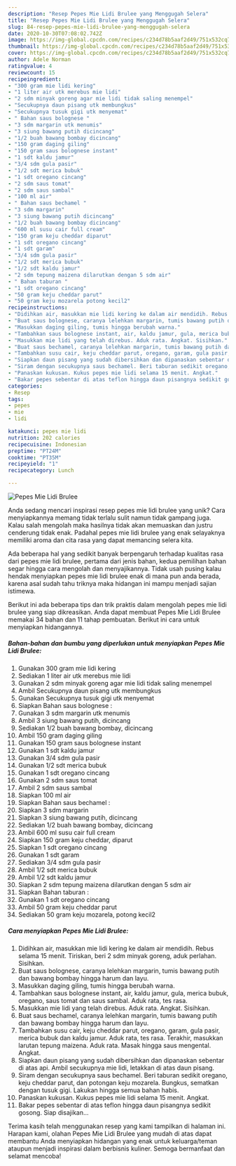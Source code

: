 ```yaml
---
description: "Resep Pepes Mie Lidi Brulee yang Menggugah Selera"
title: "Resep Pepes Mie Lidi Brulee yang Menggugah Selera"
slug: 84-resep-pepes-mie-lidi-brulee-yang-menggugah-selera
date: 2020-10-30T07:08:02.742Z
image: https://img-global.cpcdn.com/recipes/c234d78b5aaf2d49/751x532cq70/pepes-mie-lidi-brulee-foto-resep-utama.jpg
thumbnail: https://img-global.cpcdn.com/recipes/c234d78b5aaf2d49/751x532cq70/pepes-mie-lidi-brulee-foto-resep-utama.jpg
cover: https://img-global.cpcdn.com/recipes/c234d78b5aaf2d49/751x532cq70/pepes-mie-lidi-brulee-foto-resep-utama.jpg
author: Adele Norman
ratingvalue: 4
reviewcount: 15
recipeingredient:
- "300 gram mie lidi kering"
- "1 liter air utk merebus mie lidi"
- "2 sdm minyak goreng agar mie lidi tidak saling menempel"
- "Secukupnya daun pisang utk membungkus"
- "Secukupnya tusuk gigi utk menyemat"
- " Bahan saus bolognese "
- "3 sdm margarin utk menumis"
- "3 siung bawang putih dicincang"
- "1/2 buah bawang bombay dicincang"
- "150 gram daging giling"
- "150 gram saus bolognese instant"
- "1 sdt kaldu jamur"
- "3/4 sdm gula pasir"
- "1/2 sdt merica bubuk"
- "1 sdt oregano cincang"
- "2 sdm saus tomat"
- "2 sdm saus sambal"
- "100 ml air"
- " Bahan saus bechamel "
- "3 sdm margarin"
- "3 siung bawang putih dicincang"
- "1/2 buah bawang bombay dicincang"
- "600 ml susu cair full cream"
- "150 gram keju cheddar diparut"
- "1 sdt oregano cincang"
- "1 sdt garam"
- "3/4 sdm gula pasir"
- "1/2 sdt merica bubuk"
- "1/2 sdt kaldu jamur"
- "2 sdm tepung maizena dilarutkan dengan 5 sdm air"
- " Bahan taburan "
- "1 sdt oregano cincang"
- "50 gram keju cheddar parut"
- "50 gram keju mozarela potong kecil2"
recipeinstructions:
- "Didihkan air, masukkan mie lidi kering ke dalam air mendidih. Rebus selama 15 menit. Tiriskan, beri 2 sdm minyak goreng, aduk perlahan. Sisihkan."
- "Buat saus bolognese, caranya lelehkan margarin, tumis bawang putih dan bawang bombay hingga harum dan layu."
- "Masukkan daging giling, tumis hingga berubah warna."
- "Tambahkan saus bolognese instant, air, kaldu jamur, gula, merica bubuk, oregano, saus tomat dan saus sambal. Aduk rata, tes rasa."
- "Masukkan mie lidi yang telah direbus. Aduk rata. Angkat. Sisihkan."
- "Buat saus bechamel, caranya lelehkan margarin, tumis bawang putih dan bawang bombay hingga harum dan layu."
- "Tambahkan susu cair, keju cheddar parut, oregano, garam, gula pasir, merica bubuk dan kaldu jamur. Aduk rata, tes rasa. Terakhir, masukkan larutan tepung maizena. Aduk rata. Masak hingga saus mengental. Angkat."
- "Siapkan daun pisang yang sudah dibersihkan dan dipanaskan sebentar di atas api. Ambil secukupnya mie lidi, letakkan di atas daun pisang."
- "Siram dengan secukupnya saus bechamel. Beri taburan sedikit oregano, keju cheddar parut, dan potongan keju mozarela. Bungkus, sematkan dengan tusuk gigi. Lakukan hingga semua bahan habis."
- "Panaskan kukusan. Kukus pepes mie lidi selama 15 menit. Angkat."
- "Bakar pepes sebentar di atas teflon hingga daun pisangnya sedikit gosong. Siap disajikan..."
categories:
- Resep
tags:
- pepes
- mie
- lidi

katakunci: pepes mie lidi 
nutrition: 202 calories
recipecuisine: Indonesian
preptime: "PT24M"
cooktime: "PT35M"
recipeyield: "1"
recipecategory: Lunch

---
```



![Pepes Mie Lidi Brulee](https://img-global.cpcdn.com/recipes/c234d78b5aaf2d49/751x532cq70/pepes-mie-lidi-brulee-foto-resep-utama.jpg)

Anda sedang mencari inspirasi resep pepes mie lidi brulee yang unik? Cara menyiapkannya memang tidak terlalu sulit namun tidak gampang juga. Kalau salah mengolah maka hasilnya tidak akan memuaskan dan justru cenderung tidak enak. Padahal pepes mie lidi brulee yang enak selayaknya memiliki aroma dan cita rasa yang dapat memancing selera kita.



Ada beberapa hal yang sedikit banyak berpengaruh terhadap kualitas rasa dari pepes mie lidi brulee, pertama dari jenis bahan, kedua pemilihan bahan segar hingga cara mengolah dan menyajikannya. Tidak usah pusing kalau hendak menyiapkan pepes mie lidi brulee enak di mana pun anda berada, karena asal sudah tahu triknya maka hidangan ini mampu menjadi sajian istimewa.


Berikut ini ada beberapa tips dan trik praktis dalam mengolah pepes mie lidi brulee yang siap dikreasikan. Anda dapat membuat Pepes Mie Lidi Brulee memakai 34 bahan dan 11 tahap pembuatan. Berikut ini cara untuk menyiapkan hidangannya.

<!--inarticleads1-->

##### Bahan-bahan dan bumbu yang diperlukan untuk menyiapkan Pepes Mie Lidi Brulee:

1. Gunakan 300 gram mie lidi kering
1. Sediakan 1 liter air utk merebus mie lidi
1. Gunakan 2 sdm minyak goreng agar mie lidi tidak saling menempel
1. Ambil Secukupnya daun pisang utk membungkus
1. Gunakan Secukupnya tusuk gigi utk menyemat
1. Siapkan  Bahan saus bolognese :
1. Gunakan 3 sdm margarin utk menumis
1. Ambil 3 siung bawang putih, dicincang
1. Sediakan 1/2 buah bawang bombay, dicincang
1. Ambil 150 gram daging giling
1. Gunakan 150 gram saus bolognese instant
1. Gunakan 1 sdt kaldu jamur
1. Gunakan 3/4 sdm gula pasir
1. Gunakan 1/2 sdt merica bubuk
1. Gunakan 1 sdt oregano cincang
1. Gunakan 2 sdm saus tomat
1. Ambil 2 sdm saus sambal
1. Siapkan 100 ml air
1. Siapkan  Bahan saus bechamel :
1. Siapkan 3 sdm margarin
1. Siapkan 3 siung bawang putih, dicincang
1. Sediakan 1/2 buah bawang bombay, dicincang
1. Ambil 600 ml susu cair full cream
1. Siapkan 150 gram keju cheddar, diparut
1. Siapkan 1 sdt oregano cincang
1. Gunakan 1 sdt garam
1. Sediakan 3/4 sdm gula pasir
1. Ambil 1/2 sdt merica bubuk
1. Ambil 1/2 sdt kaldu jamur
1. Siapkan 2 sdm tepung maizena dilarutkan dengan 5 sdm air
1. Siapkan  Bahan taburan :
1. Gunakan 1 sdt oregano cincang
1. Ambil 50 gram keju cheddar parut
1. Sediakan 50 gram keju mozarela, potong kecil2




<!--inarticleads2-->

##### Cara menyiapkan Pepes Mie Lidi Brulee:

1. Didihkan air, masukkan mie lidi kering ke dalam air mendidih. Rebus selama 15 menit. Tiriskan, beri 2 sdm minyak goreng, aduk perlahan. Sisihkan.
1. Buat saus bolognese, caranya lelehkan margarin, tumis bawang putih dan bawang bombay hingga harum dan layu.
1. Masukkan daging giling, tumis hingga berubah warna.
1. Tambahkan saus bolognese instant, air, kaldu jamur, gula, merica bubuk, oregano, saus tomat dan saus sambal. Aduk rata, tes rasa.
1. Masukkan mie lidi yang telah direbus. Aduk rata. Angkat. Sisihkan.
1. Buat saus bechamel, caranya lelehkan margarin, tumis bawang putih dan bawang bombay hingga harum dan layu.
1. Tambahkan susu cair, keju cheddar parut, oregano, garam, gula pasir, merica bubuk dan kaldu jamur. Aduk rata, tes rasa. Terakhir, masukkan larutan tepung maizena. Aduk rata. Masak hingga saus mengental. Angkat.
1. Siapkan daun pisang yang sudah dibersihkan dan dipanaskan sebentar di atas api. Ambil secukupnya mie lidi, letakkan di atas daun pisang.
1. Siram dengan secukupnya saus bechamel. Beri taburan sedikit oregano, keju cheddar parut, dan potongan keju mozarela. Bungkus, sematkan dengan tusuk gigi. Lakukan hingga semua bahan habis.
1. Panaskan kukusan. Kukus pepes mie lidi selama 15 menit. Angkat.
1. Bakar pepes sebentar di atas teflon hingga daun pisangnya sedikit gosong. Siap disajikan...




Terima kasih telah menggunakan resep yang kami tampilkan di halaman ini. Harapan kami, olahan Pepes Mie Lidi Brulee yang mudah di atas dapat membantu Anda menyiapkan hidangan yang enak untuk keluarga/teman ataupun menjadi inspirasi dalam berbisnis kuliner. Semoga bermanfaat dan selamat mencoba!
